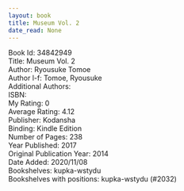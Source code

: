 ```yaml
---
layout: book
title: Museum Vol. 2
date_read: None
---
```


Book Id: 34842949<br />
Title: Museum Vol. 2<br />
Author: Ryousuke Tomoe<br />
Author l-f: Tomoe, Ryousuke<br />
Additional Authors: <br />
ISBN: <br />
My Rating: 0<br />
Average Rating: 4.12<br />
Publisher: Kodansha<br />
Binding: Kindle Edition<br />
Number of Pages: 238<br />
Year Published: 2017<br />
Original Publication Year: 2014<br />
Date Added: 2020/11/08<br />
Bookshelves: kupka-wstydu<br />
Bookshelves with positions: kupka-wstydu (#2032)<br />

